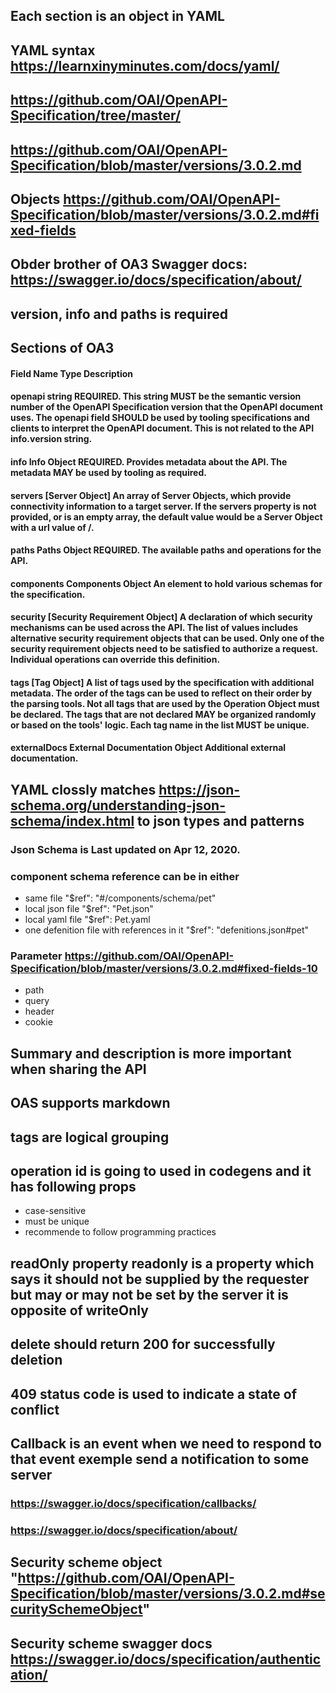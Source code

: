 ## Each section is an object in YAML
## YAML syntax https://learnxinyminutes.com/docs/yaml/
## https://github.com/OAI/OpenAPI-Specification/tree/master/
## https://github.com/OAI/OpenAPI-Specification/blob/master/versions/3.0.2.md
## Objects https://github.com/OAI/OpenAPI-Specification/blob/master/versions/3.0.2.md#fixed-fields
## Obder brother of OA3 Swagger docs: https://swagger.io/docs/specification/about/
## version, info and paths is required
## Sections of OA3
#### Field Name 	Type 	Description
#### openapi 	string 	REQUIRED. This string MUST be the semantic version number of the OpenAPI Specification version that the OpenAPI document uses. The openapi field SHOULD be used by tooling specifications and clients to interpret the OpenAPI document. This is not related to the API info.version string.
#### info 	Info Object 	REQUIRED. Provides metadata about the API. The metadata MAY be used by tooling as required.
#### servers 	[Server Object] 	An array of Server Objects, which provide connectivity information to a target server. If the servers property is not provided, or is an empty array, the default value would be a Server Object with a url value of /.
#### paths 	Paths Object 	REQUIRED. The available paths and operations for the API.
#### components 	Components Object 	An element to hold various schemas for the specification.
#### security 	[Security Requirement Object] 	A declaration of which security mechanisms can be used across the API. The list of values includes alternative security requirement objects that can be used. Only one of the security requirement objects need to be satisfied to authorize a request. Individual operations can override this definition.
#### tags 	[Tag Object] A list of tags used by the specification with additional metadata. The order of the tags can be used to reflect on their order by the parsing tools. Not all tags that are used by the Operation Object must be declared. The tags that are not declared MAY be organized randomly or based on the tools' logic. Each tag name in the list MUST be unique.
#### externalDocs 	External Documentation Object 	Additional external documentation.
## YAML clossly matches https://json-schema.org/understanding-json-schema/index.html to json types and patterns
### Json Schema is Last updated on Apr 12, 2020.
### component schema reference can be in either
- same file "$ref": "#/components/schema/pet"
- local json file "$ref": "Pet.json"
- local yaml file "$ref": Pet.yaml
- one defenition file with references in it "$ref": "defenitions.json#pet"
### Parameter https://github.com/OAI/OpenAPI-Specification/blob/master/versions/3.0.2.md#fixed-fields-10
- path
- query
- header
- cookie
## Summary and description is more important when sharing the API
## OAS supports markdown
## tags are logical grouping
## operation id is going to used in codegens and it has following props
- case-sensitive
- must be unique
- recommende to follow programming practices

## readOnly property readonly is a property which says it should not be supplied by the requester but may or may not be set by the server it is opposite of writeOnly
## delete should return 200 for successfully deletion
## 409 status code is used to indicate a state of conflict
## Callback is an event when we need to respond to that event exemple send a notification to some server
### https://swagger.io/docs/specification/callbacks/
### https://swagger.io/docs/specification/about/

## Security scheme object "https://github.com/OAI/OpenAPI-Specification/blob/master/versions/3.0.2.md#securitySchemeObject"
## Security scheme swagger docs https://swagger.io/docs/specification/authentication/
